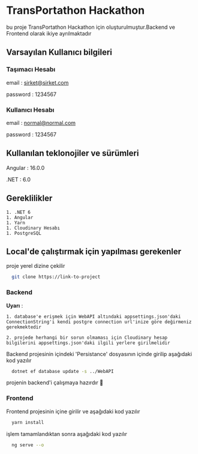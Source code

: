 
# TransPortathon Hackathon

bu proje TransPortathon Hackathon için oluşturulmuştur.Backend ve Frontend olarak ikiye ayrılmaktadır


## Varsayılan Kullanıcı bilgileri
### Taşımacı Hesabı
email : sirket@sirket.com

password : 1234567

### Kullanıcı Hesabı
email : normal@normal.com

password : 1234567

## Kullanılan  teklonojiler ve sürümleri
Angular : 16.0.0

.NET : 6.0


## Gereklilikler
    1. .NET 6
    1. Angular
    1. Yarn
    1. Cloudinary Hesabı
    1. PostgreSQL
## Local'de çalıştırmak için yapılması gerekenler

proje yerel dizine çekilir

```bash
  git clone https://link-to-project
```

### Backend
**Uyarı** : 

    1. database'e erişmek için WebAPI altındaki appsettings.json'daki ConnectionString'i kendi postgre connection url'inize göre değirmeniz gerekmektedir

    2. projede herhangi bir sorun olmaması için Cloudinary hesap bilgilerini appsettings.json'daki ilgili yerlere girilmelidir

Backend projesinin içindeki 'Persistance' dosyasının içinde girilip aşağıdaki kod yazılır

```bash
  dotnet ef database update -s ../WebAPI
```


projenin backend'i çalışmaya hazırdır 🚀

### Frontend

Frontend projesinin içine girilir ve aşağıdaki kod yazılır

```bash
  yarn install
```

işlem tamamlandıktan sonra aşağıdaki kod yazılır
```bash
  ng serve --o
```
